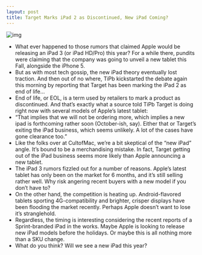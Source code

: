 ```yaml
---
layout: post
title: Target Marks iPad 2 as Discontinued, New iPad Coming?
---
```

![img](http://media.idownloadblog.com/wp-content/uploads/2011/09/Screen-Shot-2011-09-16-at-2.51.35-PM-e1316209951599.png)
* What ever happened to those rumors that claimed Apple would be releasing an iPad 3 (or iPad HD/Pro) this year? For a while there, pundits were claiming that the company was going to unveil a new tablet this Fall, alongside the iPhone 5.
* But as with most tech gossip, the new iPad theory eventually lost traction. And then out of no where, TiPb kickstarted the debate again this morning by reporting that Target has been marking the iPad 2 as end of life…
* End of life, or EOL, is a term used by retailers to mark a product as discontinued. And that’s exactly what a source told TiPb Target is doing right now with several models of Apple’s latest tablet:
* “That implies that we will not be ordering more, which implies a new ipad is forthcoming rather soon (October-ish, say). Either that or Target’s exiting the iPad business, which seems unlikely. A lot of the cases have gone clearance too.”
* Like the folks over at CultofMac, we’re a bit skeptical of the “new iPad” angle. It’s bound to be a merchandising mistake. In fact, Target getting out of the iPad business seems more likely than Apple announcing a new tablet.
* The iPad 3 rumors fizzled out for a number of reasons. Apple’s latest tablet has only been on the market for 6 months, and it’s still selling rather well. Why risk angering recent buyers with a new model if you don’t have to?
* On the other hand, the competition is heating up. Android-flavored tablets sporting 4G-compatibility and brighter, crisper displays have been flooding the market recently. Perhaps Apple doesn’t want to lose it’s stranglehold.
* Regardless, the timing is interesting considering the recent reports of a Sprint-branded iPad in the works. Maybe Apple is looking to release new iPad models before the holidays. Or maybe this is all nothing more than a SKU change.
* What do you think? Will we see a new iPad this year?

